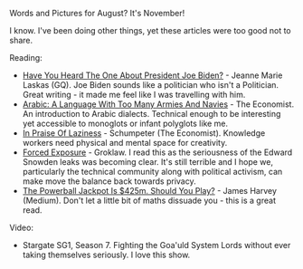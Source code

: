 <!--
.. link: 
.. description:  Words and Pictures - August
.. tags: Reading
.. date: 2013/11/01 17:37:46
.. title: Words and Pictures - August
.. slug: words-and-pictures-august
-->


Words and Pictures for August? It's November!

I know. I've been doing other things, yet these articles were too good not to share.

Reading:

-   [Have You Heard The One About President Joe Biden?](http://www.gq.com/news-politics/newsmakers/201308/joe-biden-presidential-campaign-2016-2013?printable=true) - Jeanne Marie Laskas (GQ). Joe Biden sounds like a politician who isn't a Politician. Great writing - it made me feel like I was travelling with him.
-   [Arabic: A Language With Too Many Armies And Navies](http://www.economist.com/blogs/johnson/2013/06/arabic) - The Economist. An introduction to Arabic dialects. Technical enough to be interesting yet accessible to monoglots or infant polyglots like me.
-   [In Praise Of Laziness](http://www.economist.com/news/business/21583592-businesspeople-would-be-better-if-they-did-less-and-thought-more-praise-laziness) - Schumpeter (The Economist). Knowledge workers need physical and mental space for creativity.
-   [Forced Exposure](http://www.groklaw.net/article.php?story=20130818120421175) - Groklaw. I read this as the seriousness of the Edward Snowden leaks was becoming clear. It's still terrible and I hope we, particularly the technical community along with political activism, can make move the balance back towards privacy.
-   [The Powerball Jackpot Is \$425m. Should You Play?](https://medium.com/p/28c5a31cd41d) - James Harvey (Medium). Don't let a little bit of maths dissuade you - this is a great read.

Video:

-   Stargate SG1, Season 7. Fighting the Goa'uld System Lords without ever taking themselves seriously. I love this show.

